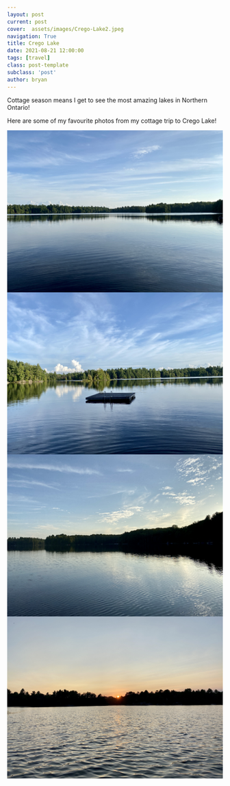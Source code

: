 ```yaml
---
layout: post
current: post
cover:  assets/images/Crego-Lake2.jpeg
navigation: True
title: Crego Lake
date: 2021-08-21 12:00:00
tags: [travel]
class: post-template
subclass: 'post'
author: bryan
---
```


Cottage season means I get to see the most amazing lakes in Northern Ontario! 

Here are some of my favourite photos from my cottage trip to Crego Lake! 

<img max-width="100vw" align="center" src="https://github.com/bryanyu1/blog/blob/gh-pages/assets/images/Crego-Lake1.jpeg?raw=true" alt="Crego-Lake1">

<img max-width="100vw" align="center" src="https://github.com/bryanyu1/blog/blob/gh-pages/assets/images/Crego-Lake2.jpeg?raw=true" alt="Crego-Lake2">

<img max-width="100vw" align="center" src="https://github.com/bryanyu1/blog/blob/gh-pages/assets/images/Crego-Lake3.jpeg?raw=true" alt="Crego-Lake3">

<img max-width="100vw" align="center" src="https://github.com/bryanyu1/blog/blob/gh-pages/assets/images/Crego-Lake4.jpeg?raw=true" alt="Crego-Lake4">
